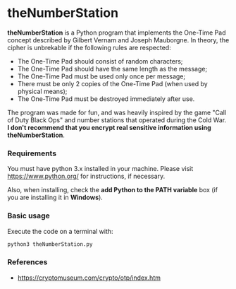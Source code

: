 # theNumberStation

**theNumberStation** is a Python program that implements the One-Time Pad concept described by Gilbert Vernam and Joseph Mauborgne. In theory, the cipher is unbrekable if the following rules are respected:

- The One-Time Pad should consist of random characters;
- The One-Time Pad should have the same length as the message;
- The One-Time Pad must be used only once per message;
- There must be only 2 copies of the One-Time Pad (when used by physical means);
- The One-Time Pad must be destroyed immediately after use.

The program was made for fun, and was heavily inspired by the game "Call of Duty Black Ops" and number stations that operated during the Cold War. **I don't recommend that you encrypt real sensitive information using theNumberStation**.

### Requirements

You must have python 3.x installed in your machine. Please visit https://www.python.org/ for instructions, if necessary.

Also, when installing, check the **add Python to the PATH variable** box (if you are installing it in **Windows**).

### Basic usage

Execute the code on a terminal with:

```bash
python3 theNumberStation.py
```



### References

- https://cryptomuseum.com/crypto/otp/index.htm
